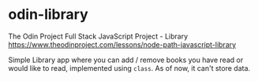 # odin-library
The Odin Project Full Stack JavaScript Project - Library\
https://www.theodinproject.com/lessons/node-path-javascript-library

Simple Library app where you can add / remove books you have read or would like to read, implemented using ```class```. As of now, it can't store data.
